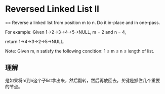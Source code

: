 # Reversed Linked List II
==
Reverse a linked list from position m to n. Do it in-place and in one-pass.

For example:
Given 1->2->3->4->5->NULL, m = 2 and n = 4,

return 1->4->3->2->5->NULL.

Note:
Given m, n satisfy the following condition:
1 ≤ m ≤ n ≤ length of list.

## 理解
是如果将m到n这个子list拿出来，然后翻转，然后再放回去。关键是抓住几个重要的节点。